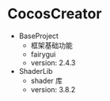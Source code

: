 # CocosCreator

- BaseProject
  - 框架基础功能
  - fairygui
  - version: 2.4.3
- ShaderLib
  - shader 库
  - version: 3.8.2
